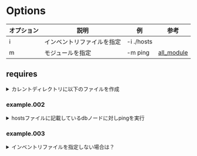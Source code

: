 # Options

| オプション | 説明                       | 例         | 参考 |
|------------|----------------------------|------------|------|
| i          | インベントリファイルを指定 | -i ./hosts |      |
| m          | モジュールを指定           | -m ping    |[all_module](http://docs.ansible.com/ansible/list_of_all_modules.html) |


## requires
<details>
  <summary>カレントディレクトリに以下のファイルを作成</summary>
```bash
$ cat ./hosts
[web]
192.168.33.21

[db]
192.168.33.22
```
</details>

## example

### example.001
<details>
  <summary>hostsファイルに記載している全ノードに対しpingを実行</summary>
```bash
$ ansible -i hosts all -m ping
192.168.33.21 | SUCCESS => {
  "changed": false,
  "ping": "pong"
}
192.168.33.22 | SUCCESS => {
  "changed": false,
  "ping": "pong"
}
```
</details>

### example.002
<details>
<summary>hostsファイルに記載しているdbノードに対しpingを実行</summary>

```bash
$ cat ./hosts
[web]
192.168.33.21

[db]
192.168.33.22
$ ansible -i hosts db -m ping
192.168.33.22 | SUCCESS => {
    "changed": false,
    "ping": "pong"
}
```
</details>


### example.003
<details>
<summary>インベントリファイルを指定しない場合は？</summary>
インベントリを明示的に指定しない場合は【/etc/ansible/hosts】を参照する
デフォルトではすべてコメントアウトされているため対象ノードが無くエラーとなる

```bash
$ ansible all -m ping
 [WARNING]: provided hosts list is empty, only localhost is available

 [WARNING]: No hosts matched, nothing to do
```
</details>
